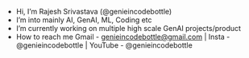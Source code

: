 - Hi, I’m Rajesh Srivastava (@genieincodebottle)
- I’m into mainly AI, GenAI, ML, Coding etc
- I’m currently working on multiple high scale GenAI projects/product
- How to reach me Gmail - genieincodebottle@gmail.com | Insta - @genieincodebottle | YouTube - @genieincodebottle
<!---
genieincodebottle/genieincodebottle is a ✨ special ✨ repository because its `README.md` (this file) appears on your GitHub profile.
You can click the Preview link to take a look at your changes.
--->
